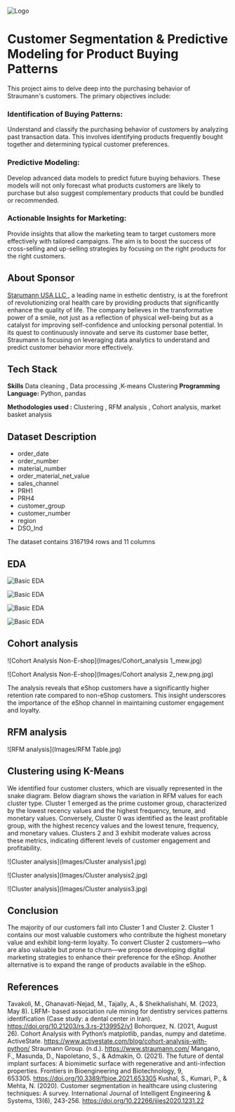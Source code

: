 
![Logo](Images/logo.jpg)



# Customer Segmentation & Predictive Modeling for Product Buying Patterns

This project aims to delve deep into the purchasing behavior of Straumann's customers. The primary objectives include:
### Identification of Buying Patterns: 
Understand and classify the purchasing behavior of customers by analyzing past transaction data. This involves identifying products frequently bought together and determining typical customer preferences.
### Predictive Modeling: 
Develop advanced data models to predict future buying behaviors. These models will not only forecast what products customers are likely to purchase but also suggest complementary products that could be bundled or recommended.
### Actionable Insights for Marketing:
Provide insights that allow the marketing team to target customers more effectively with tailored campaigns. The aim is to boost the success of cross-selling and up-selling strategies by focusing on the right products for the right customers.


## About Sponsor

[Starumann USA LLC ](https://www.straumann.com/us/en/dental-professionals.html), a leading name in esthetic dentistry, is at the forefront of revolutionizing oral health care by providing products that significantly enhance the quality of life. The company believes in the transformative power of a smile, not just as a reflection of physical well-being but as a catalyst for improving self-confidence and unlocking personal potential. In its quest to continuously innovate and serve its customer base better, Straumann is focusing on leveraging data analytics to understand and predict customer behavior more effectively.
## Tech Stack

**Skills** Data cleaning , Data processing ,K-means Clustering
**Programming Language:** Python, pandas 

**Methodologies used :** Clustering , RFM analysis , Cohort analysis, market basket analysis



## Dataset Description 
* order_date
* order_number  
* material_number
* order_material_net_value
* sales_channel    
* PRH1 
* PRH4  
* customer_group
* customer_number 
* region
* DSO_Ind 

The dataset contains 3167194 rows and 11 columns 


## EDA

![Basic EDA](Images/EDA1_new.jpg)

![Basic EDA](Images/EDA2_new.jpg)

![Basic EDA](Images/EDA3_new.jpg)

![Basic EDA](Images/EDA4_new.jpg)

## Cohort analysis

![Cohort Analysis Non-E-shop](Images/Cohort_analysis 1_mew.jpg)



![Cohort Analysis Non-E-shop](Images/Cohort analysis 2_new.png.jpg)



The analysis reveals that eShop customers have a significantly higher retention rate compared to non-eShop customers. This insight underscores the importance of the eShop channel in maintaining customer engagement and loyalty.

## RFM analysis


![RFM analysis](Images/RFM Table.jpg)


## Clustering using K-Means

We identified four customer clusters, which are visually represented in the snake diagram. Below diagram shows the variation in RFM values for each cluster type. Cluster 1 emerged as the prime customer group, characterized by the lowest recency values and the highest frequency, tenure, and monetary values. Conversely, Cluster 0 was identified as the least profitable group, with the highest recency values and the lowest tenure, frequency, and monetary values. Clusters 2 and 3 exhibit moderate values across these metrics, indicating different levels of customer engagement and profitability.

![Cluster analysis](Images/Cluster analysis1.jpg)



![Cluster analysis](Images/Cluster analysis2.jpg)



![Cluster analysis](Images/Cluster analysis3.jpg)



## Conclusion 
The majority of our customers fall into Cluster 1 and Cluster 2. Cluster 1 contains our most valuable customers who contribute the highest monetary value and exhibit long-term loyalty. To convert Cluster 2 customers—who are also valuable but prone to churn—we propose developing digital marketing strategies to enhance their preference for the eShop. Another alternative is to expand the range of products available in the eShop.

## References 
Tavakoli, M., Ghanavati-Nejad, M., Tajally, A., & Sheikhalishahi, M. (2023, May 8). LRFM- based association rule mining for dentistry services patterns identification (Case study: a dental center in Iran). https://doi.org/10.21203/rs.3.rs-2139952/v1
Bohorquez, N. (2021, August 26). Cohort Analysis with Python&#8217;s matplotlib, pandas, numpy and datetime. ActiveState. https://www.activestate.com/blog/cohort-analysis-with-python/
Straumann Group. (n.d.). https://www.straumann.com/
Mangano, F., Masunda, D., Napoletano, S., & Admakin, O. (2021). The future of dental implant surfaces: A biomimetic surface with regenerative and anti-infection properties. Frontiers in Bioengineering and Biotechnology, 9, 653305. https://doi.org/10.3389/fbioe.2021.653305
Kushal, S., Kumari, P., & Mehta, N. (2020). Customer segmentation in healthcare using clustering techniques: A survey. International Journal of Intelligent Engineering & Systems, 13(6), 243-256. https://doi.org/10.22266/ijies2020.1231.22
